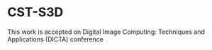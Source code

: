 # CST-S3D
This work is accepted on Digital Image Computing: Techniques and Applications (DICTA) conference
